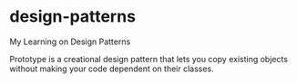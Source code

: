 # design-patterns
My Learning on Design Patterns

Prototype is a creational design pattern that lets you copy existing objects without making your code dependent on their classes.
